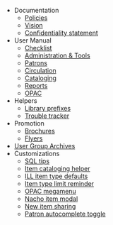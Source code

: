 <!-- docs/_navbar.md -->

- Documentation
  - [Policies](policies)
  - [Vision](vision)
  - [Confidentiality statement](confidentiality)
- User Manual
  - [Checklist](checklist)
  - [Administration & Tools](administration)
  - [Patrons](patrons)
  - [Circulation](circulation)
  - [Cataloging](cataloging)
  - [Reports](reports)
  - [OPAC](opac)
- Helpers
  - [Library prefixes](prefixes)
  - [Trouble tracker](troubletracker)  
- Promotion
  - [Brochures](brochures)
  - [Flyers](flyers)
- [User Group Archives](usergrouparchives)
- Customizations
  - [SQL tips](customizations/sqltips)
  - [Item cataloging helper](customizations/additemhelper)
  - [ILL item type defaults](customizations/illitypedefaults)
  - [Item type limit reminder](customizations/itypelimit)	
  - [OPAC megamenu](customizations/megamenu)
  - [Nacho item modal](customizations/nachoitemmodal)
  - [New item sharing](customizations/newitemsharing)
  - [Patron autocomplete toggle](customizations/patronautofilltoggle)	

